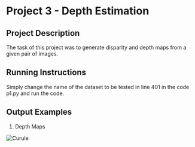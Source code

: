 # Project 3 - Depth Estimation

## Project Description
The task of this project was to generate disparity and depth maps from a given pair of images.

## Running Instructions
Simply change the name of the dataset to be tested in line 401 in the code p1.py and run the code.

## Output Examples

1. Depth Maps

![Curule](https://github.com/Kelebrimbor97/ENPM-673-Perception-for-Autonomous-Robotics/blob/51d5c6d671201d9beea2cb524280a245c9bf7205/Project%203%20-%20Depth%20Estimation/Output/Depth_Map_curule.png)
